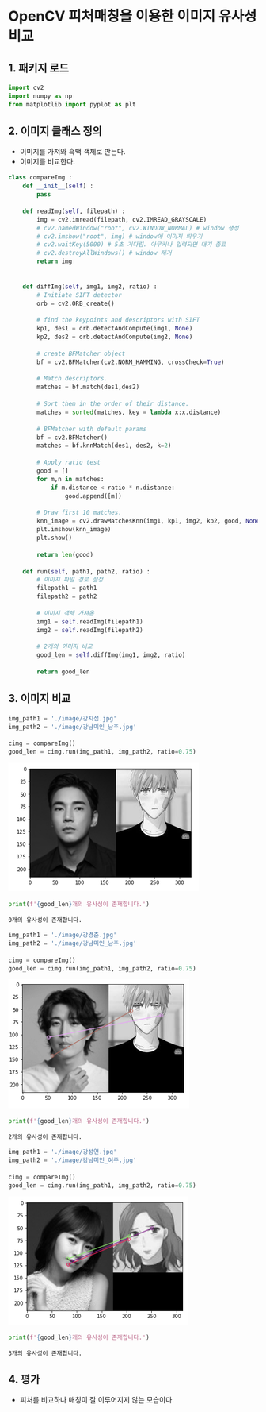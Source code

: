 # OpenCV 피처매칭을 이용한 이미지 유사성 비교



## 1. 패키지 로드

```python
import cv2
import numpy as np
from matplotlib import pyplot as plt
```



## 2. 이미지 클래스 정의

- 이미지를 가져와 흑백 객체로 만든다.
- 이미지를 비교한다.

```python
class compareImg :
    def __init__(self) :
        pass

    def readImg(self, filepath) :
        img = cv2.imread(filepath, cv2.IMREAD_GRAYSCALE)
        # cv2.namedWindow("root", cv2.WINDOW_NORMAL) # window 생성
        # cv2.imshow("root", img) # window에 이미지 띄우기
        # cv2.waitKey(5000) # 5초 기다림. 아무키나 입력되면 대기 종료
        # cv2.destroyAllWindows() # window 제거
        return img


    def diffImg(self, img1, img2, ratio) :
        # Initiate SIFT detector
        orb = cv2.ORB_create()

        # find the keypoints and descriptors with SIFT
        kp1, des1 = orb.detectAndCompute(img1, None)
        kp2, des2 = orb.detectAndCompute(img2, None)

        # create BFMatcher object
        bf = cv2.BFMatcher(cv2.NORM_HAMMING, crossCheck=True)

        # Match descriptors.
        matches = bf.match(des1,des2)

        # Sort them in the order of their distance.
        matches = sorted(matches, key = lambda x:x.distance)

        # BFMatcher with default params
        bf = cv2.BFMatcher()
        matches = bf.knnMatch(des1, des2, k=2)

        # Apply ratio test
        good = []
        for m,n in matches:
            if m.distance < ratio * n.distance:
                good.append([m])

        # Draw first 10 matches.
        knn_image = cv2.drawMatchesKnn(img1, kp1, img2, kp2, good, None, flags=2)
        plt.imshow(knn_image)
        plt.show()
        
        return len(good)

    def run(self, path1, path2, ratio) :
        # 이미지 파일 경로 설정
        filepath1 = path1
        filepath2 = path2
        
        # 이미지 객체 가져옴
        img1 = self.readImg(filepath1)
        img2 = self.readImg(filepath2)

        # 2개의 이미지 비교
        good_len = self.diffImg(img1, img2, ratio)
        
        return good_len
```

## 3. 이미지 비교

```python
img_path1 = './image/강지섭.jpg'
img_path2 = './image/강남미인_남주.jpg'

cimg = compareImg()
good_len = cimg.run(img_path1, img_path2, ratio=0.75)
```

![image-20220710120440840](OpenCV_feature_matching.assets/image-20220710120440840.png)

```python
print(f'{good_len}개의 유사성이 존재합니다.')
```

```
0개의 유사성이 존재합니다.
```



```python
img_path1 = './image/강경준.jpg'
img_path2 = './image/강남미인_남주.jpg'

cimg = compareImg()
good_len = cimg.run(img_path1, img_path2, ratio=0.75)
```

![image-20220710120513485](OpenCV_feature_matching.assets/image-20220710120513485.png)

```python
print(f'{good_len}개의 유사성이 존재합니다.')
```

```
2개의 유사성이 존재합니다.
```



```python
img_path1 = './image/강성연.jpg'
img_path2 = './image/강남미인_여주.jpg'

cimg = compareImg()
good_len = cimg.run(img_path1, img_path2, ratio=0.75)
```

![image-20220710120547244](OpenCV_feature_matching.assets/image-20220710120547244.png)

```python
print(f'{good_len}개의 유사성이 존재합니다.')
```

```
3개의 유사성이 존재합니다.
```



## 4. 평가

- 피처를 비교하나 매칭이 잘 이루어지지 않는 모습이다.